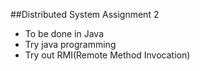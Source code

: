 ##Distributed System Assignment 2

- To be done in Java
- Try java programming
- Try out RMI(Remote Method Invocation)
